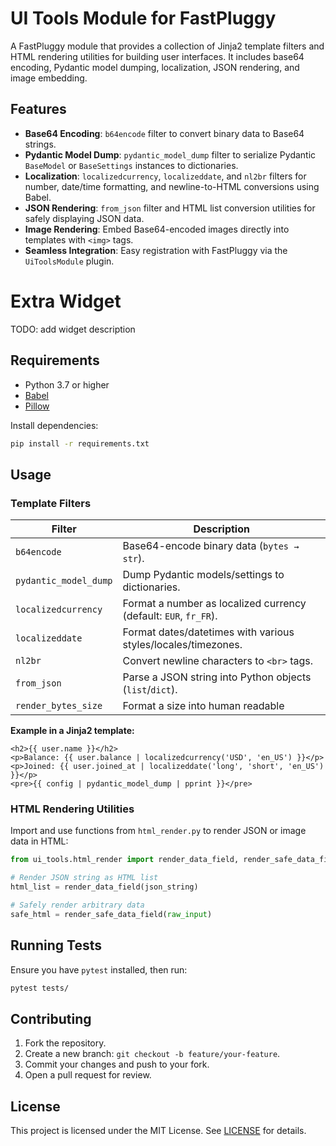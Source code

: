 # UI Tools Module for FastPluggy

A FastPluggy module that provides a collection of Jinja2 template filters and HTML rendering utilities for building user interfaces. 
It includes base64 encoding, Pydantic model dumping, localization, JSON rendering, and image embedding.

## Features

* **Base64 Encoding**: `b64encode` filter to convert binary data to Base64 strings.
* **Pydantic Model Dump**: `pydantic_model_dump` filter to serialize Pydantic `BaseModel` or `BaseSettings` instances to dictionaries.
* **Localization**: `localizedcurrency`, `localizeddate`, and `nl2br` filters for number, date/time formatting, and newline-to-HTML conversions using Babel.
* **JSON Rendering**: `from_json` filter and HTML list conversion utilities for safely displaying JSON data.
* **Image Rendering**: Embed Base64-encoded images directly into templates with `<img>` tags.
* **Seamless Integration**: Easy registration with FastPluggy via the `UiToolsModule` plugin.

# Extra Widget

TODO: add widget description

## Requirements

* Python 3.7 or higher
* [Babel](https://pypi.org/project/Babel/)
* [Pillow](https://pypi.org/project/Pillow/)

Install dependencies:

```bash
pip install -r requirements.txt
```



## Usage

### Template Filters

| Filter                | Description                                                      |
| --------------------- |------------------------------------------------------------------|
| `b64encode`           | Base64-encode binary data (`bytes → str`).                       |
| `pydantic_model_dump` | Dump Pydantic models/settings to dictionaries.                   |
| `localizedcurrency`   | Format a number as localized currency (default: `EUR`, `fr_FR`). |
| `localizeddate`       | Format dates/datetimes with various styles/locales/timezones.    |
| `nl2br`               | Convert newline characters to `<br>` tags.                       |
| `from_json`           | Parse a JSON string into Python objects (`list`/`dict`).         |
| `render_bytes_size`   | Format a size into human readable                                |

**Example in a Jinja2 template:**

```jinja
<h2>{{ user.name }}</h2>
<p>Balance: {{ user.balance | localizedcurrency('USD', 'en_US') }}</p>
<p>Joined: {{ user.joined_at | localizeddate('long', 'short', 'en_US') }}</p>
<pre>{{ config | pydantic_model_dump | pprint }}</pre>
```

### HTML Rendering Utilities

Import and use functions from `html_render.py` to render JSON or image data in HTML:

```python
from ui_tools.html_render import render_data_field, render_safe_data_field

# Render JSON string as HTML list
html_list = render_data_field(json_string)

# Safely render arbitrary data
safe_html = render_safe_data_field(raw_input)
```

## Running Tests

Ensure you have `pytest` installed, then run:

```bash
pytest tests/
```

## Contributing

1. Fork the repository.
2. Create a new branch: `git checkout -b feature/your-feature`.
3. Commit your changes and push to your fork.
4. Open a pull request for review.

## License

This project is licensed under the MIT License. See [LICENSE](LICENSE) for details.
